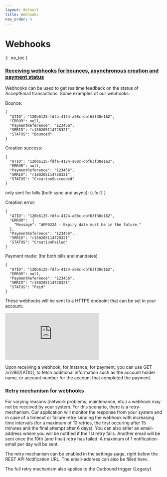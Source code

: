 ```yaml
---
layout: default
title: Webhooks
nav_order: 4
---
```


# Webhooks
{: .no_toc }

### [Receiving webhooks for bounces, asynchronous creation and payment status](#receive-webhooks)

Webhooks can be used to get realtime feedback on the status of AcceptEmail transactions. Some examples of our webhooks:

Bounce: 
```
{
  "ATID": "120b6125-fdfa-4124-a08c-dbf63f38e162",
  "ERROR": null,
  "PaymentReference": "123456",
  "SRRID": "r180205114728321",
  "STATUS": "Bounced"
}
```

Creation success:
```
{
  "ATID": "120b6125-fdfa-4124-a08c-dbf63f38e162",
  "ERROR": null,
  "PaymentReference": "123456",
  "SRRID": "r180205114728321",
  "STATUS": "CreationSucceeded"
}
```
only sent for bills (both sync and async): {:.fs-2 }

Creation error: 
```
{
  "ATID": "120b6125-fdfa-4124-a08c-dbf63f38e162",
  "ERROR":  {
    "Message": "APP0224 - Expiry date must be in the future."
  },
  "PaymentReference": "123456",
  "SRRID": "r180205114728321",
  "STATUS": "CreationFailed"
}
```

Payment made: (for both bills and mandates)
```
{
  "ATID": "120b6125-fdfa-4124-a08c-dbf63f38e162",
  "ERROR": null,
  "PaymentReference": "123456",
  "SRRID": "r180205114728321",
  "STATUS": "Paid"
}
```

These webhooks will be sent to a HTTPS endpoint that can be set in your account. 

<div class='embed-container'><iframe src='https://player.vimeo.com/video/254997339' frameborder='0' webkitAllowFullScreen mozallowfullscreen allowFullScreen></iframe></div>

Upon receiving a webhook, for instance, for payment, you can use GET /v2/Bill/[ATID], to fetch additional information such as the account holder name, or account number for the account that completed the payment.

### Retry mechanism for webhooks

For varying reasons (network problems, maintenance, etc.) a webhook may not be received by your system. For this scenario, there is a retry-mechanism. Our application will monitor the response from your system and in case of a timeout or failure retry sending the webhook with increasing time intervals (for a maximum of 10 retries, the first occuring after 15 minutes and the final attempt after 6 days).
You can also enter an email-address where you will be notified if the 1st retry fails. Another email will be sent once the 10th (and final) retry has failed. A maximum of 1 notification-email per day will be sent.

The retry mechanism can be enabled in the settings-page, right below the REST API Notification URL. The email-address can also be filled here.

The full retry mechanism also applies to the Outbound trigger (Legacy).